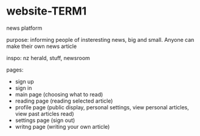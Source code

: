 # website-TERM1
news platform

purpose: informing people of insteresting news, big and small. Anyone can make their own news article

inspo:
nz herald, stuff, newsroom

pages:
- sign up
- sign in
- main page (choosing what to read)
- reading page (reading selected article)
- profile page (public display, personal settings, view personal articles, view past articles read)
- settings page (sign out)
- writng page (writing your own article)
